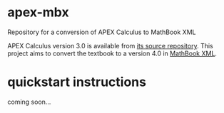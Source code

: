 # apex-mbx
Repository for a conversion of APEX Calculus to MathBook XML

APEX Calculus version 3.0 is available from [its source repository](https://github.com/APEXCalculus/APEXCalculus_Source). This project aims to convert the textbook to a version 4.0 in [MathBook XML](mathbook.pugetsound.edu).

# quickstart instructions
coming soon...

